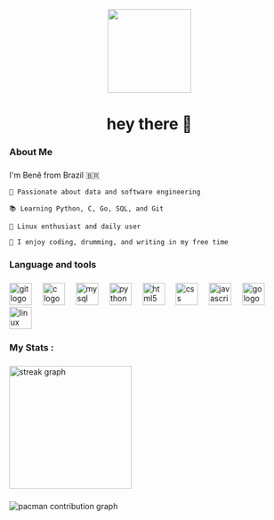 <div align="center">
  <img height="150" src="https://media.giphy.com/media/M9gbBd9nbDrOTu1Mqx/giphy.gif"  />
</div>

###

<h1 align="center">hey there 👋</h1>

###

<h3 align="left">   About Me</h3>

###

<p align="left">

I'm Benê from Brazil 🇧🇷

    🔭 Passionate about data and software engineering

    📚 Learning Python, C, Go, SQL, and Git

    🐧 Linux enthusiast and daily user

    🥁 I enjoy coding, drumming, and writing in my free time

</p>

###

<h3 align="left"> Language and tools</h3>

###

<div align="left">
  <img src="https://cdn.jsdelivr.net/gh/devicons/devicon/icons/git/git-original.svg" height="40" alt="git logo"  />
  <img width="12" />
  <img src="https://cdn.jsdelivr.net/gh/devicons/devicon/icons/c/c-original.svg" height="40" alt="c logo"  />
  <img width="12" />
  <img src="https://cdn.jsdelivr.net/gh/devicons/devicon/icons/mysql/mysql-original.svg" height="40" alt="mysql logo"  />
  <img width="12" />
  <img src="https://cdn.jsdelivr.net/gh/devicons/devicon/icons/python/python-original.svg" height="40" alt="python logo"  />
  <img width="12" />
  <img src="https://cdn.jsdelivr.net/gh/devicons/devicon/icons/html5/html5-original.svg" height="40" alt="html5 logo"  />
  <img width="12" />
  <img src="https://cdn.jsdelivr.net/gh/devicons/devicon/icons/css3/css3-original.svg" height="40" alt="css logo"  />
  <img width="12" />
  <img src="https://cdn.jsdelivr.net/gh/devicons/devicon/icons/javascript/javascript-original.svg" height="40" alt="javascript logo"  />
  <img width="12" />
  <img src="https://cdn.jsdelivr.net/gh/devicons/devicon/icons/go/go-original-wordmark.svg" height="40" alt="go logo"  />
  <img width="12" />
  <img src="https://cdn.jsdelivr.net/gh/devicons/devicon/icons/linux/linux-original.svg" height="40" alt="linux logo"  />
</div>

###

<h3 align="left">  My Stats :</h3>

###

<div align="left">
  <img src="https://streak-stats.demolab.com?user=beneditobraga&locale=en&mode=daily&theme=gruvbox_light&hide_border=false&border_radius=5&order=3" height="220" alt="streak graph"  />
</div>

###

<picture>
  <source media="(prefers-color-scheme: dark)" srcset="https://raw.githubusercontent.com/beneditobraga/beneditobraga/output/pacman-contribution-graph-dark.svg">
  <source media="(prefers-color-scheme: light)" srcset="https://raw.githubusercontent.com/beneditobraga/beneditobraga/output/pacman-contribution-graph.svg">
  <img alt="pacman contribution graph" src="https://raw.githubusercontent.com/beneditobraga/beneditobraga/output/pacman-contribution-graph.svg">
</picture>

###
